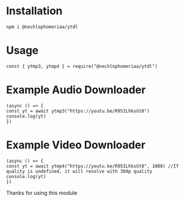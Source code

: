 # Installation
`npm i @nechlophomeriaa/ytdl`

# Usage
`const { ytmp3, ytmp4 } = require("@nechlophomeriaa/ytdl")`

# Example Audio Downloader
```
(async () => {
const yt = await ytmp3("https://youtu.be/R95ILhksGt8")
console.log(yt)
})
```

# Example Video Downloader
```
(async () => {
const yt = await ytmp4("https://youtu.be/R95ILhksGt8", 1080) //If quality is undefined, it will resolve with 360p quality
console.log(yt)
})
```

Thanks for using this module
